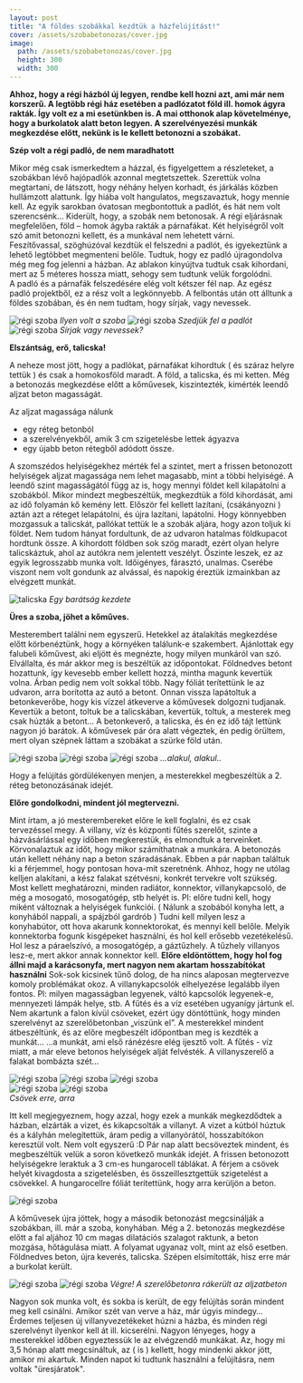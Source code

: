 ```yaml
---
layout: post
title: "A földes szobákkal kezdtük a házfelújítást!"
cover: /assets/szobabetonozas/cover.jpg
image:
  path: /assets/szobabetonozas/cover.jpg
  height: 300
  width: 300
---
```



**Ahhoz, hogy a régi házból új legyen, rendbe kell hozni azt, ami már nem korszerű. A legtöbb régi ház esetében a padlózatot föld ill. homok ágyra rakták. Így volt ez a mi esetünkben is. A mai otthonok alap követelménye, hogy a burkolatok alatt beton legyen. A szerelvényezési munkák megkezdése előtt, nekünk is le kellett betonozni a szobákat.**

**Szép volt a régi padló, de nem maradhatott**  

Mikor még csak ismerkedtem a házzal, és figyelgettem a részleteket, a szobákban lévő hajópadlók azonnal megtetszettek. Szerettük volna megtartani, de látszott, hogy néhány helyen korhadt, és járkálás közben hullámzott alattunk. Így hiába volt hangulatos, megszavaztuk, hogy mennie kell. Az egyik sarokban óvatosan megbontottuk a padlót, és hát nem volt szerencsénk… Kiderült, hogy, a szobák nem betonosak. A régi eljárásnak megfelelően, föld – homok ágyba rakták a párnafákat. Két helyiségről volt szó amit betonozni kellett, és a munkával nem lehetett várni.  
Feszítővassal, szöghúzóval kezdtük el felszedni a padlót, és igyekeztünk a lehető legtöbbet megmenteni belőle. Tudtuk, hogy ez padló újragondolva még meg fog jelenni a házban. Az ablakon kinyújtva tudtuk csak kihordani, mert az 5 méteres hossza miatt, sehogy sem tudtunk velük forgolódni.  
A padló és a párnafák felszedésére elég volt kétszer fél nap. Az egész padló projektből, ez a rész volt a legkönnyebb. 
A felbontás után ott álltunk a földes szobában, és én nem tudtam, hogy sírjak, vagy nevessek. 

![régi szoba](/assets/szobabetonozas/1.jpg) 
_Ilyen volt a szoba_
![régi szoba](/assets/szobabetonozas/2.jpg)
_Szedjük fel a padlót_
![régi szoba](/assets/szobabetonozas/3.jpg)
_Sírjak vagy nevessek?_





**Elszántság, erő, talicska!**

A neheze most jött, hogy a padlókat, párnafákat kihordtuk ( és száraz helyre tettük ) és csak a homokosföld maradt.
A föld, a talicska, és mi ketten.
Még a betonozás megkezdése előtt a kőművesek, kiszintezték, kimérték leendő aljzat beton magasságát. 

Az aljzat magassága nálunk

*	egy réteg betonból
* a szerelvényekből, amik 3 cm szigetelésbe lettek ágyazva
*	egy újabb beton rétegből adódott össze. 

A szomszédos helyiségekhez mérték fel a szintet, mert a frissen betonozott helyiségek aljzat magassága nem lehet magasabb, mint a többi helyiségé. A leendő szint magasságától függ az is, hogy mennyi földet kell kilapátolni a szobákból. Mikor mindezt megbeszéltük, megkezdtük a föld kihordását, ami az idő folyamán kő kemény lett. Először fel kellett lazítani, (csákányozni ) aztán azt a réteget lelapátolni, és újra lazítani, lapátolni. 
Hogy könnyebben mozgassuk a talicskát, pallókat tettük le a szobák aljára, hogy azon toljuk ki földet. Nem tudom hányat fordultunk, de az udvaron hatalmas földkupacot hordtunk össze. A kihordott földben sok szög maradt, ezért olyan helyre talicskáztuk, ahol az autókra nem jelentett veszélyt.
Őszinte leszek, ez az egyik legrosszabb munka volt. 
Időigényes, fárasztó, unalmas. Cserébe viszont nem volt gondunk az alvással, és napokig éreztük izmainkban az elvégzett munkát.

![talicska](/assets/szobabetonozas/4.jpg)
_Egy barátság kezdete_


**Üres a szoba, jöhet a kőműves.**

Mesterembert találni nem egyszerű. 
Hetekkel az átalakítás megkezdése előtt körbenéztünk, hogy a környéken találunk-e szakembert. Ajánlottak egy falubeli kőművest, aki eljött és megnézte, hogy milyen munkáról van szó. Elvállalta, és már akkor meg is beszéltük az időpontokat. 
Földnedves betont hozattunk, így kevesebb ember kellett hozzá, mintha magunk kevertük volna. Árban pedig nem volt sokkal több. Nagy fóliát terítettünk le az udvaron, arra borította az autó a betont. Onnan vissza lapátoltuk a betonkeverőbe, hogy kis vízzel átkeverve a kőművesek dolgozni tudjanak. 
Kevertük a betont, toltuk be a talicskában, kevertük, toltuk, a mesterek meg csak húzták a betont…
A betonkeverő, a talicska, és én ez idő tájt lettünk nagyon jó barátok. A kőművesek pár óra alatt végeztek, én pedig örültem, mert olyan szépnek láttam a szobákat a szürke föld után. 

![régi szoba](/assets/szobabetonozas/5.jpg)
![régi szoba](/assets/szobabetonozas/6.jpg)
![régi szoba](/assets/szobabetonozas/7.jpg)
_...alakul, alakul.._

Hogy a felújítás gördülékenyen menjen, a mesterekkel megbeszéltük a 2. réteg betonozásának idejét.

**Előre gondolkodni, mindent jól megtervezni.**

Mint írtam, a jó mesterembereket előre le kell foglalni, és ez csak tervezéssel megy.
A villany, víz és központi fűtés szerelőt, szinte a házvásárlással egy időben megkerestük, és elmondtuk a terveinket. Körvonalaztuk az időt, hogy mikor számíthatnak a munkára.
A betonozás után kellett néhány nap a beton száradásának. Ebben a pár napban találtuk ki a férjemmel, hogy pontosan hova-mit szeretnénk.  Ahhoz, hogy ne utólag kelljen alakítani, a kész falakat szétvésni, konkrét tervekre volt szükség.
Most kellett meghatározni, minden radiátor, konnektor, villanykapcsoló, de még a mosogató, mosogatógép, stb helyét is. Pl: előre tudni kell, hogy miként változnak a helyiségek funkciói. ( Nálunk a szobából konyha lett, a konyhából nappali, a spájzból gardrób ) Tudni kell milyen lesz a konyhabútor, ott hova akarunk konnektorokat, és mennyi kell belőle. Melyik konnektorba fogunk kisgépeket használni, és hol kell erősebb vezetékelésű. Hol lesz a páraelszívó, a mosogatógép, a gáztűzhely. A tűzhely villanyos lesz-e, mert akkor annak konnektor kell. 
**Előre eldöntöttem, hogy hol fog állni majd a karácsonyfa, mert nagyon nem akartam hosszabítókat használni** 
Sok-sok kicsinek tűnő dolog, de ha nincs alaposan megtervezve komoly problémákat okoz. 
A villanykapcsolók elhelyezése legalább ilyen fontos.  Pl: milyen magasságban legyenek, váltó kapcsolók legyenek-e, mennyezeti lámpák helye, stb. 
A fűtés és a víz esetében ugyanígy jártunk el. Nem akartunk a falon kívül csöveket, ezért úgy döntöttünk, hogy minden szerelvényt az szerelőbetonban „viszünk el”.
A mesterekkel mindent átbeszéltünk, és az előre megbeszélt időpontban meg is kezdték a munkát… …a munkát, ami első ránézésre elég ijesztő volt. A fűtés - víz miatt, a már eleve betonos helyiségek alját felvésték. A villanyszerelő a falakat bombázta szét…

![régi szoba](/assets/szobabetonozas/8.jpg)
![régi szoba](/assets/szobabetonozas/9.jpg)
![régi szoba](/assets/szobabetonozas/10.jpg)   
![régi szoba](/assets/szobabetonozas/11.jpg)
![régi szoba](/assets/szobabetonozas/12.jpg)   
_Csövek erre, arra_
 

Itt kell megjegyeznem, hogy azzal, hogy ezek a munkák megkezdődtek a házban, elzárták a vizet, és kikapcsolták a villanyt. A vizet a kútból húztuk és a kályhán melegítettük, áram pedig a villanyórától, hosszabítókon keresztül volt. Nem volt egyszerű :D 
Pár nap alatt becsöveztek mindent, és megbeszéltük velük a soron következő munkák idejét. A frissen betonozott helyiségekre leraktuk a 3 cm-es hungarocell táblákat. A férjem a csövek helyét kivagdosta a szigetelésben, és összeillesztgettük szigetelést a csövekkel.  A hungarocellre fóliát terítettünk, hogy arra kerüljön a beton.

![régi szoba](/assets/szobabetonozas/13.jpg)

 


A kőművesek újra jöttek, hogy a második betonozást megcsinálják a szobákban, ill. már a szoba, konyhában. Még a 2. betonozás megkezdése előtt a fal aljához 10 cm magas dilatációs szalagot raktunk, a beton mozgása, hőtágulása miatt.
A folyamat ugyanaz volt, mint az első esetben. Földnedves beton, újra keverés, talicska. Szépen elsimították, hisz erre már a burkolat került.

![régi szoba](/assets/szobabetonozas/14.jpg)
![régi szoba](/assets/szobabetonozas/15.jpg)
_Végre! A szerelőbetonra rákerült az aljzatbeton_ 

Nagyon sok munka volt, és sokba is került, de egy felújítás során mindent meg kell csinálni. Amikor szét van verve a ház, már úgyis mindegy…  Érdemes teljesen új villanyvezetékeket húzni a házba, és minden régi szerelvényt ilyenkor kell át ill. kicserélni. Nagyon lényeges, hogy a mesterekkel időben egyeztessük le az elvégzendő munkákat. Az, hogy mi 3,5 hónap alatt megcsináltuk, az ( is ) kellett, hogy mindenki akkor jött, amikor mi akartuk. Minden napot ki tudtunk használni a felújításra, nem voltak "üresjáratok".



